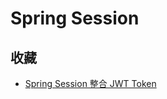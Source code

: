 # Spring Session

## 收藏

- [Spring Session 整合 JWT Token](https://blog.csdn.net/pomer_huang/article/details/78739893)
